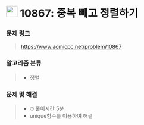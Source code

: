 # <img src="https://d2gd6pc034wcta.cloudfront.net/tier/6.svg" width="30">  10867: 중복 빼고 정렬하기

### 문제 링크

> https://www.acmicpc.net/problem/10867



### 알고리즘 분류

>- 정렬



### 문제 및 해결

>- ⏱ 풀이시간 5분
>- unique함수를 이용하여 해결

